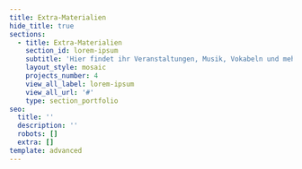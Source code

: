 ```yaml
---
title: Extra-Materialien
hide_title: true
sections:
  - title: Extra-Materialien
    section_id: lorem-ipsum
    subtitle: 'Hier findet ihr Veranstaltungen, Musik, Vokabeln und mehr'
    layout_style: mosaic
    projects_number: 4
    view_all_label: lorem-ipsum
    view_all_url: '#'
    type: section_portfolio
seo:
  title: ''
  description: ''
  robots: []
  extra: []
template: advanced
---
```

